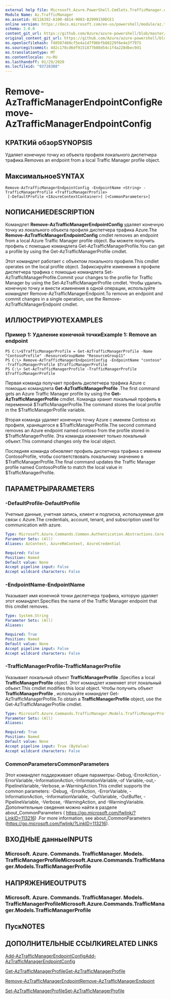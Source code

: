 ```yaml
---
external help file: Microsoft.Azure.PowerShell.Cmdlets.TrafficManager.dll-Help.xml
Module Name: Az.TrafficManager
ms.assetid: 8E12A392-A100-4814-9003-B2999150DCE1
online version: https://docs.microsoft.com/en-us/powershell/module/az.trafficmanager/remove-aztrafficmanagerendpointconfig
schema: 2.0.0
content_git_url: https://github.com/Azure/azure-powershell/blob/master/src/TrafficManager/TrafficManager/help/Remove-AzTrafficManagerEndpointConfig.md
original_content_git_url: https://github.com/Azure/azure-powershell/blob/master/src/TrafficManager/TrafficManager/help/Remove-AzTrafficManagerEndpointConfig.md
ms.openlocfilehash: f40587460cf5e4a1d7f06bfb88229f6e4e3f7975
ms.sourcegitcommit: 4d2c178cd6df9151877b08d54c1f4a228dbec9d1
ms.translationtype: MT
ms.contentlocale: ru-RU
ms.lasthandoff: 01/29/2020
ms.locfileid: "93728388"
---
```

# <span data-ttu-id="79cbf-101">Remove-AzTrafficManagerEndpointConfig</span><span class="sxs-lookup"><span data-stu-id="79cbf-101">Remove-AzTrafficManagerEndpointConfig</span></span>

## <span data-ttu-id="79cbf-102">КРАТКИй обзор</span><span class="sxs-lookup"><span data-stu-id="79cbf-102">SYNOPSIS</span></span>
<span data-ttu-id="79cbf-103">Удаляет конечную точку из объекта профиля локального диспетчера трафика.</span><span class="sxs-lookup"><span data-stu-id="79cbf-103">Removes an endpoint from a local Traffic Manager profile object.</span></span>

## <span data-ttu-id="79cbf-104">Максимальное</span><span class="sxs-lookup"><span data-stu-id="79cbf-104">SYNTAX</span></span>

```
Remove-AzTrafficManagerEndpointConfig -EndpointName <String> -TrafficManagerProfile <TrafficManagerProfile>
 [-DefaultProfile <IAzureContextContainer>] [<CommonParameters>]
```

## <span data-ttu-id="79cbf-105">NОПИСАНИЕ</span><span class="sxs-lookup"><span data-stu-id="79cbf-105">DESCRIPTION</span></span>
<span data-ttu-id="79cbf-106">Командлет **Remove-AzTrafficManagerEndpointConfig** удаляет конечную точку из локального объекта профиля диспетчера трафика Azure.</span><span class="sxs-lookup"><span data-stu-id="79cbf-106">The **Remove-AzTrafficManagerEndpointConfig** cmdlet removes an endpoint from a local Azure Traffic Manager profile object.</span></span>
<span data-ttu-id="79cbf-107">Вы можете получить профиль с помощью командлета Get-AzTrafficManagerProfile.</span><span class="sxs-lookup"><span data-stu-id="79cbf-107">You can get a profile by using the Get-AzTrafficManagerProfile cmdlet.</span></span>

<span data-ttu-id="79cbf-108">Этот командлет работает с объектом локального профиля.</span><span class="sxs-lookup"><span data-stu-id="79cbf-108">This cmdlet operates on the local profile object.</span></span>
<span data-ttu-id="79cbf-109">Зафиксируйте изменения в профиле диспетчера трафика с помощью командлета Set-AzTrafficManagerProfile.</span><span class="sxs-lookup"><span data-stu-id="79cbf-109">Commit your changes to the profile for Traffic Manager by using the Set-AzTrafficManagerProfile cmdlet.</span></span>
<span data-ttu-id="79cbf-110">Чтобы удалить конечную точку и внести изменения в одной операции, используйте командлет Remove-AzTrafficManagerEndpoint.</span><span class="sxs-lookup"><span data-stu-id="79cbf-110">To remove an endpoint and commit changes in a single operation, use the Remove-AzTrafficManagerEndpoint cmdlet.</span></span>

## <span data-ttu-id="79cbf-111">ИЛЛЮСТРИРУЮТ</span><span class="sxs-lookup"><span data-stu-id="79cbf-111">EXAMPLES</span></span>

### <span data-ttu-id="79cbf-112">Пример 1: Удаление конечной точки</span><span class="sxs-lookup"><span data-stu-id="79cbf-112">Example 1: Remove an endpoint</span></span>
```
PS C:\>$TrafficManagerProfile = Get-AzTrafficManagerProfile -Name "ContosoProfile" -ResourceGroupName "ResourceGroup11"
PS C:\> Remove-AzTrafficManagerEndpointConfig -EndpointName "contoso" -TrafficManagerProfile $TrafficManagerProfile 
PS C:\> Set-AzTrafficManagerProfile -TrafficManagerProfile $TrafficManagerProfile
```

<span data-ttu-id="79cbf-113">Первая команда получает профиль диспетчера трафика Azure с помощью командлета **Get-AzTrafficManagerProfile** .</span><span class="sxs-lookup"><span data-stu-id="79cbf-113">The first command gets an Azure Traffic Manager profile by using the **Get-AzTrafficManagerProfile** cmdlet.</span></span>
<span data-ttu-id="79cbf-114">Команда хранит локальный профиль в переменной $TrafficManagerProfile.</span><span class="sxs-lookup"><span data-stu-id="79cbf-114">The command stores the local profile in the $TrafficManagerProfile variable.</span></span>

<span data-ttu-id="79cbf-115">Вторая команда удаляет конечную точку Azure с именем Contoso из профиля, хранящегося в $TrafficManagerProfile.</span><span class="sxs-lookup"><span data-stu-id="79cbf-115">The second command removes an Azure endpoint named contoso from the profile stored in $TrafficManagerProfile.</span></span>
<span data-ttu-id="79cbf-116">Эта команда изменяет только локальный объект.</span><span class="sxs-lookup"><span data-stu-id="79cbf-116">This command changes only the local object.</span></span>

<span data-ttu-id="79cbf-117">Последняя команда обновляет профиль диспетчера трафика с именем ContosoProfile, чтобы соответствовать локальному значению в $TrafficManagerProfile.</span><span class="sxs-lookup"><span data-stu-id="79cbf-117">The final command updates the Traffic Manager profile named ContosoProfile to match the local value in $TrafficManagerProfile.</span></span>

## <span data-ttu-id="79cbf-118">ПАРАМЕТРЫ</span><span class="sxs-lookup"><span data-stu-id="79cbf-118">PARAMETERS</span></span>

### <span data-ttu-id="79cbf-119">-DefaultProfile</span><span class="sxs-lookup"><span data-stu-id="79cbf-119">-DefaultProfile</span></span>
<span data-ttu-id="79cbf-120">Учетные данные, учетная запись, клиент и подписка, используемые для связи с Azure.</span><span class="sxs-lookup"><span data-stu-id="79cbf-120">The credentials, account, tenant, and subscription used for communication with azure.</span></span>

```yaml
Type: Microsoft.Azure.Commands.Common.Authentication.Abstractions.Core.IAzureContextContainer
Parameter Sets: (All)
Aliases: AzContext, AzureRmContext, AzureCredential

Required: False
Position: Named
Default value: None
Accept pipeline input: False
Accept wildcard characters: False
```

### <span data-ttu-id="79cbf-121">-EndpointName</span><span class="sxs-lookup"><span data-stu-id="79cbf-121">-EndpointName</span></span>
<span data-ttu-id="79cbf-122">Указывает имя конечной точки диспетчера трафика, которую удаляет этот командлет.</span><span class="sxs-lookup"><span data-stu-id="79cbf-122">Specifies the name of the Traffic Manager endpoint that this cmdlet removes.</span></span>

```yaml
Type: System.String
Parameter Sets: (All)
Aliases:

Required: True
Position: Named
Default value: None
Accept pipeline input: False
Accept wildcard characters: False
```

### <span data-ttu-id="79cbf-123">-TrafficManagerProfile</span><span class="sxs-lookup"><span data-stu-id="79cbf-123">-TrafficManagerProfile</span></span>
<span data-ttu-id="79cbf-124">Указывает локальный объект **TrafficManagerProfile** .</span><span class="sxs-lookup"><span data-stu-id="79cbf-124">Specifies a local **TrafficManagerProfile** object.</span></span>
<span data-ttu-id="79cbf-125">Этот командлет изменяет этот локальный объект.</span><span class="sxs-lookup"><span data-stu-id="79cbf-125">This cmdlet modifies this local object.</span></span>
<span data-ttu-id="79cbf-126">Чтобы получить объект **TrafficManagerProfile** , используйте командлет Get-AzTrafficManagerProfile.</span><span class="sxs-lookup"><span data-stu-id="79cbf-126">To obtain a **TrafficManagerProfile** object, use the Get-AzTrafficManagerProfile cmdlet.</span></span>

```yaml
Type: Microsoft.Azure.Commands.TrafficManager.Models.TrafficManagerProfile
Parameter Sets: (All)
Aliases:

Required: True
Position: Named
Default value: None
Accept pipeline input: True (ByValue)
Accept wildcard characters: False
```

### <span data-ttu-id="79cbf-127">CommonParameters</span><span class="sxs-lookup"><span data-stu-id="79cbf-127">CommonParameters</span></span>
<span data-ttu-id="79cbf-128">Этот командлет поддерживает общие параметры:-Debug,-ErrorAction,-ErrorVariable,-InformationAction,-InformationVariable,-of Variable,-out,-PipelineVariable,-Verbose, и-WarningAction.</span><span class="sxs-lookup"><span data-stu-id="79cbf-128">This cmdlet supports the common parameters: -Debug, -ErrorAction, -ErrorVariable, -InformationAction, -InformationVariable, -OutVariable, -OutBuffer, -PipelineVariable, -Verbose, -WarningAction, and -WarningVariable.</span></span> <span data-ttu-id="79cbf-129">Дополнительные сведения можно найти в разделе about_CommonParameters ( https://go.microsoft.com/fwlink/?LinkID=113216) .</span><span class="sxs-lookup"><span data-stu-id="79cbf-129">For more information, see about_CommonParameters (https://go.microsoft.com/fwlink/?LinkID=113216).</span></span>

## <span data-ttu-id="79cbf-130">ВХОДНЫЕ данные</span><span class="sxs-lookup"><span data-stu-id="79cbf-130">INPUTS</span></span>

### <span data-ttu-id="79cbf-131">Microsoft. Azure. Commands. TrafficManager. Models. TrafficManagerProfile</span><span class="sxs-lookup"><span data-stu-id="79cbf-131">Microsoft.Azure.Commands.TrafficManager.Models.TrafficManagerProfile</span></span>

## <span data-ttu-id="79cbf-132">НАПРЯЖЕНИЕ</span><span class="sxs-lookup"><span data-stu-id="79cbf-132">OUTPUTS</span></span>

### <span data-ttu-id="79cbf-133">Microsoft. Azure. Commands. TrafficManager. Models. TrafficManagerProfile</span><span class="sxs-lookup"><span data-stu-id="79cbf-133">Microsoft.Azure.Commands.TrafficManager.Models.TrafficManagerProfile</span></span>

## <span data-ttu-id="79cbf-134">Пуск</span><span class="sxs-lookup"><span data-stu-id="79cbf-134">NOTES</span></span>

## <span data-ttu-id="79cbf-135">ДОПОЛНИТЕЛЬНЫЕ ССЫЛКИ</span><span class="sxs-lookup"><span data-stu-id="79cbf-135">RELATED LINKS</span></span>

[<span data-ttu-id="79cbf-136">Add-AzTrafficManagerEndpointConfig</span><span class="sxs-lookup"><span data-stu-id="79cbf-136">Add-AzTrafficManagerEndpointConfig</span></span>](./Add-AzTrafficManagerEndpointConfig.md)

[<span data-ttu-id="79cbf-137">Get-AzTrafficManagerProfile</span><span class="sxs-lookup"><span data-stu-id="79cbf-137">Get-AzTrafficManagerProfile</span></span>](./Get-AzTrafficManagerProfile.md)

[<span data-ttu-id="79cbf-138">Remove-AzTrafficManagerEndpoint</span><span class="sxs-lookup"><span data-stu-id="79cbf-138">Remove-AzTrafficManagerEndpoint</span></span>](./Remove-AzTrafficManagerEndpoint.md)

[<span data-ttu-id="79cbf-139">Set-AzTrafficManagerProfile</span><span class="sxs-lookup"><span data-stu-id="79cbf-139">Set-AzTrafficManagerProfile</span></span>](./Set-AzTrafficManagerProfile.md)


